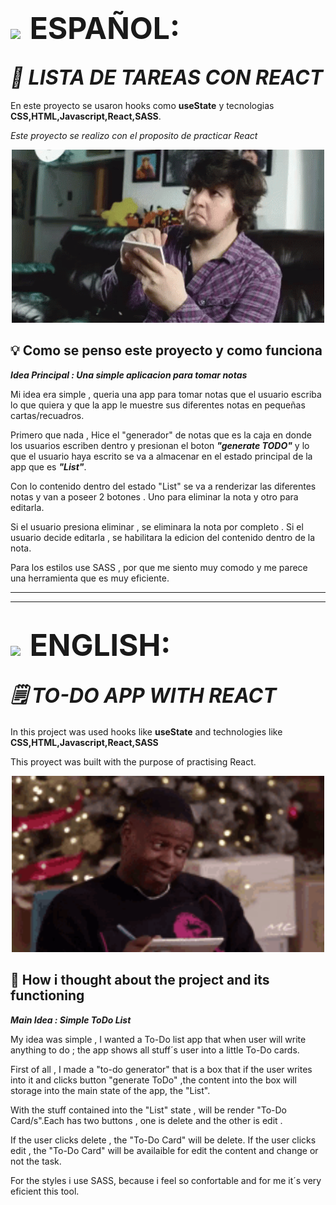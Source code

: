 # <img style="padding-right:0.5rem" src='https://img.freepik.com/vector-premium/bandera-argentina-bandera-argentina-ilustracion-vectorial_685751-66.jpg' width="50px" >  <span style="font-size:3rem">ESPAÑOL:</span>

## <i align="center" style="font-size:2rem"> 📝 LISTA DE TAREAS CON REACT </i>

En este proyecto se usaron hooks como **useState** y tecnologias **CSS,HTML,Javascript,React,SASS**.

_Este proyecto se realizo con el proposito de practicar React_
 
<p align="center">
<img width="500px" heigth="500px" src="./src/assets/anoto-anotando.gif" alt="person taking notes">
</p>

## 💡 Como se penso este proyecto y como funciona

**_Idea Principal : Una simple aplicacion para tomar notas_**


Mi idea era simple , queria una app para tomar notas que el usuario escriba lo que quiera y que la app le muestre sus diferentes notas en pequeñas cartas/recuadros.

Primero que nada , Hice el "generador" de notas que es la caja en donde los usuarios escriben dentro y presionan el boton **_"generate TODO"_** y lo que el usuario haya escrito se va a almacenar en el estado principal de la app que es **_"List"_**.

Con lo contenido dentro del estado "List" se va a renderizar las diferentes notas y van a poseer 2 botones . Uno para eliminar la nota y otro para editarla.

Si el usuario presiona eliminar , se eliminara la nota por completo . Si el usuario decide editarla , se habilitara la edicion del contenido dentro de la nota.

Para los estilos use SASS , por que me siento muy comodo y me parece una herramienta que es muy eficiente.


-------------------------------------------------------
-------------------------------------------------------


# <img style="padding-right:0.5rem" src="https://img.freepik.com/vector-premium/gran-bretana-bandera-bandera-inglaterra-vector-icono-reino-unido-bandera-gran-bretana-10-eps_800531-104.jpg" width="50px"> <span style="font-size:3rem">ENGLISH:</span>


## <i align="center" style="font-size:2rem">🗒️ TO-DO APP WITH REACT</i> 

In this project  was used hooks like **useState** and technologies like **CSS,HTML,Javascript,React,SASS**

This proyect was built with the purpose of practising React.
 
<p align="center">
<img width="500px" heigth="500px" src="./src/assets/taking-notes.gif" alt="person taking notes">
</p>

## 🤔 How i thought about the project and its functioning

**_Main Idea : Simple ToDo List_**

My idea was simple , I wanted a To-Do list app that when user will write anything to do ; the app shows  all stuff´s user into a little To-Do cards.

First of all , I made a "to-do generator" that is a box that if the user writes into it and clicks button "generate ToDo" ,the content into the box will storage into the main state of the app, the  "List".

With the stuff contained into the "List" state , will be render "To-Do Card/s".Each has two buttons , one is delete and the other is edit .

If the user clicks delete , the "To-Do Card" will be delete. If the user clicks edit , the "To-Do Card" will be availaible for edit the content and change or not the task.

For the styles i use SASS, because i feel so confortable and for me it´s very eficient this tool.   
